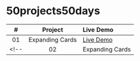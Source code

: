 ﻿# 50projects50days

| #    | Project         | Live Demo                                                                                                  |
| :--: |:---------------:| :----------------------------------------------------------------------------------------------------------|
| 01   | Expanding Cards | [Live Demo]()         |
<!-- | 02   | Expanding Cards | [Live Demo]()         | -->


